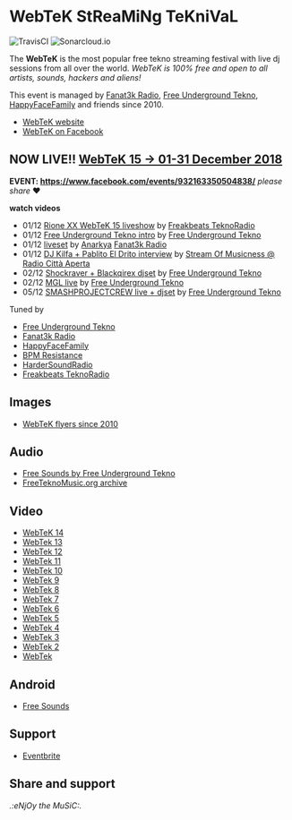 # WebTeK StReaMiNg TeKniVaL

![TravisCI](https://travis-ci.org/fabriziosalmi/webtek.svg?branch=master) ![Sonarcloud.io](https://sonarcloud.io/api/project_badges/measure?project=fabriziosalmi_webtek&metric=alert_status)

The __WebTeK__ is the most popular free tekno streaming festival with live dj sessions from all over the world.
*WebTeK is 100% free and open to all artists, sounds, hackers and aliens!*

This event is managed by [Fanat3k Radio](https://www.facebook.com/Fanat3k-Radio-169340146419121/), [Free Underground Tekno](https://www.facebook.com/Free.Underground.Tekno.Radio/), [HappyFaceFamily](https://www.facebook.com/happyfacefamily.eu/) and friends since 2010.

- [WebTeK website](https://webtek.live/)
- [WebTeK on Facebook](https://www.facebook.com/Worldwide.Streaming.Teknival/)

## NOW LIVE!! [WebTeK 15 → 01-31 December 2018](https://webtek.live)

**EVENT: https://www.facebook.com/events/932163350504838/** *please share* ❤️

**watch videos**

- 01/12 [Rione XX WebTeK 15 liveshow](https://www.facebook.com/freakbeatsteknoradio/videos/1827742207342951/) by [Freakbeats TeknoRadio](https://www.facebook.com/freakbeatsteknoradio/)
- 01/12 [Free Underground Tekno intro](https://www.facebook.com/Free.Underground.Tekno.Radio/videos/297703934200305/) by [Free Underground Tekno](https://www.facebook.com/Free.Underground.Tekno.Radio/)
- 01/12 [liveset](https://webtek.live/fr/) by [Anarkya](https://www.facebook.com/anarkya.dzk) [Fanat3k Radio](https://www.facebook.com/Fanat3k-Radio-169340146419121/)
- 01/12 [DJ Kilfa + Pablito El Drito interview](https://www.facebook.com/Free.Underground.Tekno.Radio/videos/316772839049332/) by [Stream Of Musicness @ Radio Città Aperta](https://www.facebook.com/streamofmusicness/)
- 02/12 [Shockraver + Blackqirex djset](https://www.facebook.com/Free.Underground.Tekno.Radio/videos/389637561577337/) by [Free Underground Tekno](https://www.facebook.com/Free.Underground.Tekno.Radio/)
- 02/12 [MGL live](https://www.facebook.com/Free.Underground.Tekno.Radio/videos/389637561577337/) by [Free Underground Tekno](https://www.facebook.com/Free.Underground.Tekno.Radio/)
- 05/12 [SMASHPROJECTCREW live + djset](https://www.facebook.com/Free.Underground.Tekno.Radio/videos/342500939865826/) by [Free Underground Tekno](https://www.facebook.com/Free.Underground.Tekno.Radio/)

Tuned by

- [Free Underground Tekno](https://www.facebook.com/Free.Underground.Tekno.Radio/)
- [Fanat3k Radio](https://www.facebook.com/Fanat3k-Radio-169340146419121/)
- [HappyFaceFamily](https://www.facebook.com/happyfacefamily.eu/)
- [BPM Resistance](https://www.facebook.com/BPMresistance/)
- [HarderSoundRadio](http://www.hardersound.net)
- [Freakbeats TeknoRadio](https://www.facebook.com/freakbeatsteknoradio/)

## Images

- [WebTeK flyers since 2010](https://github.com/fabriziosalmi/webtek/tree/master/img)

## Audio

- [Free Sounds by Free Underground Tekno](https://sound.freeundergroundtekno.org/)
- [FreeTeknoMusic.org archive](https://freeteknomusic.org/)

## Video

- [WebTeK 14](https://www.facebook.com/events/1775114982505491/)
- [WebTek 13](https://www.google.it/search?q=webtek+13&safe=active&source=lnms&tbm=vid&sa=X)
- [WebTek 12](https://www.google.it/search?q=webtek+12&safe=active&source=lnms&tbm=vid&sa=X)
- [WebTek 11](https://www.google.it/search?q=webtek+11&safe=active&source=lnms&tbm=vid&sa=X)
- [WebTek 10](https://www.google.it/search?q=webtek+10&safe=active&source=lnms&tbm=vid&sa=X)
- [WebTek 9](https://www.google.it/search?q=webtek+9&safe=active&source=lnms&tbm=vid&sa=X)
- [WebTek 8](https://www.google.it/search?q=webtek+8&safe=active&source=lnms&tbm=vid&sa=X)
- [WebTek 7](https://www.google.it/search?q=webtek+7&safe=active&source=lnms&tbm=vid&sa=X)
- [WebTek 6](https://www.google.it/search?q=webtek+6&safe=active&source=lnms&tbm=vid&sa=X)
- [WebTek 5](https://www.google.it/search?q=webtek+5&safe=active&source=lnms&tbm=vid&sa=X)
- [WebTek 4](https://www.google.it/search?q=webtek+4&safe=active&source=lnms&tbm=vid&sa=X)
- [WebTek 3](https://www.google.it/search?q=webtek+3&safe=active&source=lnms&tbm=vid&sa=X)
- [WebTek 2](https://www.google.it/search?q=webtek+2&safe=active&source=lnms&tbm=vid&sa=X)
- [WebTek](https://www.google.it/search?q=webtek+2010&safe=active&source=lnms&tbm=vid&sa=X)

## Android

- [Free Sounds](https://play.google.com/store/apps/details?id=org.freeundergroundtekno.sound)

## Support

- [Eventbrite](https://www.eventbrite.com/e/webtek-15-streaming-teknival-tickets-51754978534)

## Share and support

_.:eNjOy the MuSiC:._
